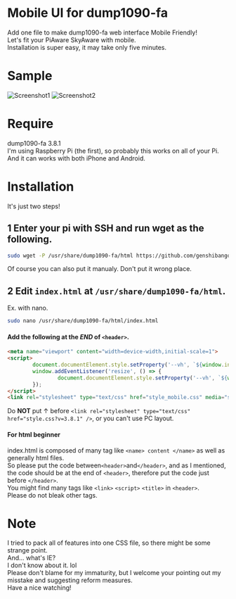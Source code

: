 # Mobile UI for dump1090-fa
Add one file to make dump1090-fa web interface Mobile Friendly!  
Let's fit your PiAware SkyAware with mobile.  
Installation is super easy, it may take only five minutes.

# Sample
![Screenshot1](https://user-images.githubusercontent.com/64895726/81192960-cd290b00-8ff5-11ea-982f-cfa108585303.jpg)
![Screenshot2](https://user-images.githubusercontent.com/64895726/81194550-bedbee80-8ff7-11ea-88ca-c0a4dfa4511c.jpg)

# Require
dump1090-fa 3.8.1  
I'm using Raspberry Pi (the first), so probably this works on all of your Pi.  
And it can works with both iPhone and Android.

# Installation
It's just two steps!

## 1 Enter your pi with SSH and run wget as the following.
```bash
sudo wget -P /usr/share/dump1090-fa/html https://github.com/genshibangou16/dump1090-fa-Mobile-UI/raw/master/style_mobile.css
```
Of course you can also put it manualy.
Don't put it wrong place.
## 2 Edit `index.html` at `/usr/share/dump1090-fa/html`.
Ex. with nano.
```bash
sudo nano /usr/share/dump1090-fa/html/index.html
```

#### Add the following at the _END_ of `<header>`.
```html
<meta name="viewport" content="width=device-width,initial-scale=1">
<script>
        document.documentElement.style.setProperty('--vh', `${window.innerHeight * 0.01}px`);
        window.addEventListener('resize', () => {
                document.documentElement.style.setProperty('--vh', `${window.innerHeight * 0.01}px`);
        });
</script>
<link rel="stylesheet" type="text/css" href="style_mobile.css" media="screen and (max-width: 600px)" />
```
Do __NOT__ put ↑ before `<link rel="stylesheet" type="text/css" href="style.css?v=3.8.1" />`, or you can't use PC layout.

#### For html beginner
index.html is composed of many tag like `<name> content </name>` as well as generally html files.  
So please put the code between`<header>`and`</header>`, and as I mentioned, the code should be at the end of `<header>`, therefore put the code just before `</header>`.  
You might find many tags like `<link>` `<script>` `<title>` in `<header>`.  
Please do not bleak other tags.

# Note
I tried to pack all of features into one CSS file, so there might be some strange point.  
And... what's IE?  
I don't know about it. lol  
Please don't blame for my immaturity, but I welcome your pointing out my misstake and suggesting reform measures.  
Have a nice watching!

